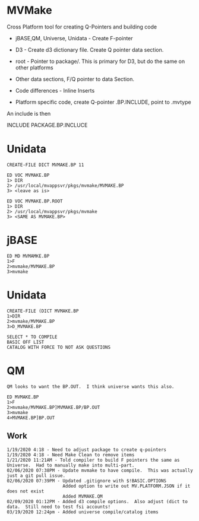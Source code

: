 # MVMake

Cross Platform tool for creating Q-Pointers and building code

* jBASE,QM, Universe, Unidata - Create F-pointer
* D3 - Create d3 dictionary file.  Create Q pointer data section.

* root - Pointer to package/. This is primary for D3, but do the same on other platforms
* Other data sections, F/Q pointer to data Section.

* Code differences - Inline Inserts

* Platform specific code, create Q-pointer <package>.BP.INCLUDE, point to <package>.mvtype

An include is then

INCLUDE PACKAGE.BP.INCLUCE <include>

# Unidata

```
CREATE-FILE DICT MVMAKE.BP 11

ED VOC MVMAKE.BP
1> DIR
2> /usr/local/mvappsvr/pkgs/mvmake/MVMAKE.BP
3> <leave as is>

ED VOC MVMAKE.BP.ROOT
1> DIR
2> /usr/local/mvappsvr/pkgs/mvmake
3> <SAME AS MVMAKE.BP>
```

# jBASE
```
ED MD MVMAMKE.BP
1>F
2>mvmake/MVMAKE.BP
3>mvmake
```

# Unidata
```
CREATE-FILE (DICT MVMAKE.BP
1>DIR
2>mvmake/MVMAKE.BP
3>D_MVMAKE.BP

SELECT * TO COMPILE
BASIC OFF LIST
CATALOG WITH FORCE TO NOT ASK QUESTIONS
```
# QM
```
QM looks to want the BP.OUT.  I think universe wants this also.

ED MVMAKE.BP
1>F
2>mvmake/MVMAKE.BP]MVMAKE.BP/BP.OUT
3>mvmake
4>MVMAKE.BP]BP.OUT
```




## Work
```
1/19/2020 4:18 - Need to adjust package to create q-pointers
1/19/2020 4:18 - Need Make Clean to remove items
1/21/2020 11:21AM - Told compiler to build F pointers the same as Universe.  Had to manually make into multi-part.
02/06/2020 07:38PM - Update mvmake to have compile.  This was actually just a git pull issue.
02/06/2020 07:39PM - Updated .gitignore with $!BASIC.OPTIONS
                     Added option to write out MV.PLATFORM.JSON if it does not exist
                     Added MVMAKE.QM
02/09/2020 01:12PM - Added d3 compile options.  Also adjust (dict to data.  Still need to test fsi accounts!
03/19/2020 12:24pm - Added universe compile/catalog items
                     


````



